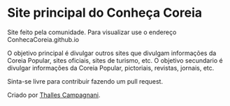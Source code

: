 # Site principal do Conheça Coreia

Site feito pela comunidade. Para visualizar use o endereço ConhecaCoreia.github.io

O objetivo principal é divulgar outros sites que divulgam informações da Coreia Popular, sites oficiais, sites de turismo, etc.
O objetivo secundario é divulgar informações da Coreia Popular, pictoriais, revistas, jornais, etc.

Sinta-se livre para contribuir fazendo um pull request.

Criado por [Thalles Campagnani](https://Campagnani.GitHub.io).